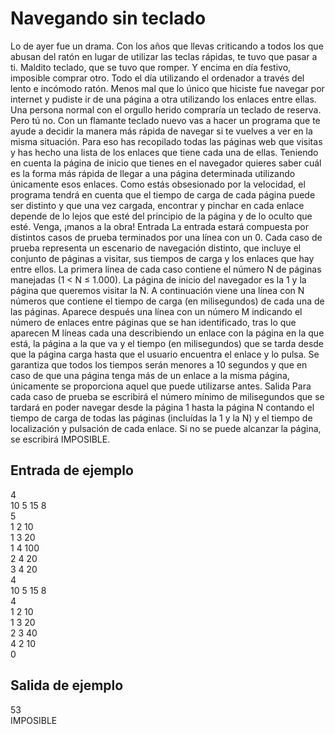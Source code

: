 # Navegando sin teclado

Lo de ayer fue un drama. Con los años que llevas criticando a todos
los que abusan del ratón en lugar de utilizar las teclas rápidas, te tuvo que pasar a ti. Maldito teclado, que se tuvo que romper. Y encima
en día festivo, imposible comprar otro. Todo el día utilizando el ordenador a través del lento e incómodo ratón. Menos mal que lo único
que hiciste fue navegar por internet y pudiste ir de una página a otra
utilizando los enlaces entre ellas.
Una persona normal con el orgullo herido compraría un teclado de
reserva. Pero tú no. Con un flamante teclado nuevo vas a hacer un programa que te ayude
a decidir la manera más rápida de navegar si te vuelves a ver en la misma situación.
Para eso has recopilado todas las páginas web que visitas y has hecho una lista de los
enlaces que tiene cada una de ellas. Teniendo en cuenta la página de inicio que tienes en
el navegador quieres saber cuál es la forma más rápida de llegar a una página determinada
utilizando únicamente esos enlaces.
Como estás obsesionado por la velocidad, el programa tendrá en cuenta que el tiempo
de carga de cada página puede ser distinto y que una vez cargada, encontrar y pinchar en
cada enlace depende de lo lejos que esté del principio de la página y de lo oculto que esté.
Venga, ¡manos a la obra!
Entrada
La entrada estará compuesta por distintos casos de prueba terminados por una línea con
un 0.
Cada caso de prueba representa un escenario de navegación distinto, que incluye el conjunto de páginas a visitar, sus tiempos de carga y los enlaces que hay entre ellos.
La primera línea de cada caso contiene el número N de páginas manejadas (1 < N ≤ 1.000).
La página de inicio del navegador es la 1 y la página que queremos visitar la N.
A continuación viene una línea con N números que contiene el tiempo de carga (en milisegundos) de cada una de las páginas.
Aparece después una línea con un número M indicando el número de enlaces entre páginas
que se han identificado, tras lo que aparecen M líneas cada una describiendo un enlace con
la página en la que está, la página a la que va y el tiempo (en milisegundos) que se tarda
desde que la página carga hasta que el usuario encuentra el enlace y lo pulsa.
Se garantiza que todos los tiempos serán menores a 10 segundos y que en caso de que
una página tenga más de un enlace a la misma página, únicamente se proporciona aquel
que puede utilizarse antes.
Salida
Para cada caso de prueba se escribirá el número mínimo de milisegundos que se tardará
en poder navegar desde la página 1 hasta la página N contando el tiempo de carga de todas
las páginas (incluídas la 1 y la N) y el tiempo de localización y pulsación de cada enlace.
Si no se puede alcanzar la página, se escribirá IMPOSIBLE.

## Entrada de ejemplo
4  
10 5 15 8  
5  
1 2 10  
1 3 20  
1 4 100  
2 4 20  
3 4 20  
4  
10 5 15 8  
4  
1 2 10  
1 3 20  
2 3 40  
4 2 10  
0  

## Salida de ejemplo
53  
IMPOSIBLE  